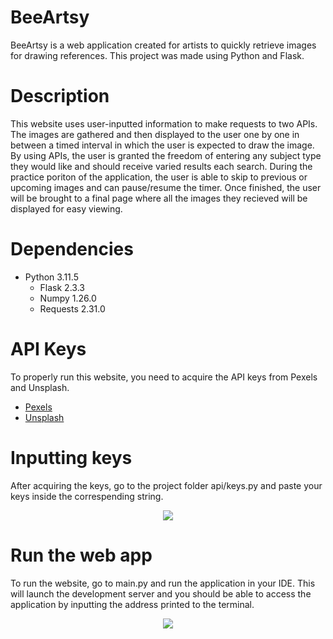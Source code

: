 # BeeArtsy
BeeArtsy is a web application created for artists to quickly retrieve images for drawing references. This project was made using Python and Flask. 

# Description
This website uses user-inputted information to make requests to two APIs. The images are gathered and then displayed to the user one by one in between a timed interval in which the user is expected to draw the image. By using APIs, the user is granted the freedom 
of entering any subject type they would like and should receive varied results each search. During the practice poriton of the application, the user is able to skip to previous or upcoming images and can pause/resume the timer. Once finished, the user will 
be brought to a final page where all the images they recieved will be displayed for easy viewing. 

# Dependencies 
* Python 3.11.5
  * Flask 2.3.3
  * Numpy 1.26.0
  * Requests 2.31.0

# API Keys 
To properly run this website, you need to acquire the API keys from Pexels and Unsplash. 
* [Pexels](https://www.pexels.com/api/)
* [Unsplash](https://unsplash.com/documentation#creating-a-developer-account)

# Inputting keys 
After acquiring the keys, go to the project folder api/keys.py and paste your keys inside the correspending string. 
<p align="center">
  <img src="https://github.com/Cpoly02/BeeArtsy/assets/90474907/48daa601-1da9-46c7-955e-d28a00ff3fcb"/>
</p>

# Run the web app 
To run the website, go to main.py and run the application in your IDE. This will launch the development server and you should be able to access the application by inputting the address printed to the terminal. 
<p align="center">
  <img src="https://github.com/Cpoly02/BeeArtsy/assets/90474907/daaa5a64-8f1b-424d-b59a-adc5e393b170"/>
</p>

